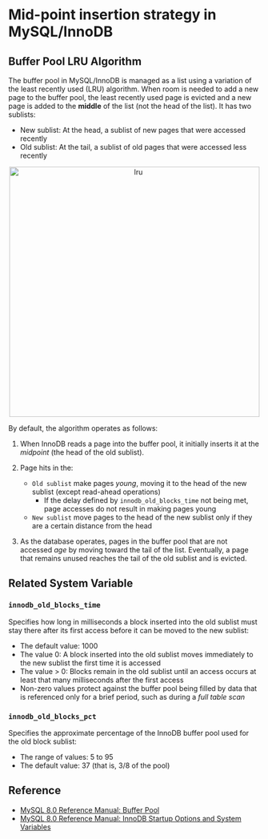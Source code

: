 # Mid-point insertion strategy in MySQL/InnoDB

## Buffer Pool LRU Algorithm

The buffer pool in MySQL/InnoDB is managed as a list using a variation of the least recently used (LRU) algorithm. When room is needed to add a new page to the buffer pool, the least recently used page is evicted and a new page is added to the **middle** of the list (not the head of the list). It has two sublists:

- New sublist: At the head, a sublist of new pages that were accessed recently
- Old sublist: At the tail, a sublist of old pages that were accessed less recently

<p align="center">
<img src="https://dev.mysql.com/doc/refman/8.0/en/images/innodb-buffer-pool-list.png" alt="lru" width="500" />
</p>

By default, the algorithm operates as follows:

1. When InnoDB reads a page into the buffer pool, it initially inserts it at the *midpoint* (the head of the old sublist).

2. Page hits in the:
    - `Old sublist` make pages *young*, moving it to the head of the new sublist (except read-ahead operations)
        - If the delay defined by `innodb_old_blocks_time` not being met, page accesses do not result in making pages young 
    - `New sublist` move pages to the head of the new sublist only if they are a certain distance from the head

3. As the database operates, pages in the buffer pool that are not accessed *age* by moving toward the tail of the list. Eventually, a page that remains unused reaches the tail of the old sublist and is evicted.

## Related System Variable

### `innodb_old_blocks_time`

Specifies how long in milliseconds a block inserted into the old sublist must stay there after its first access before it can be moved to the new sublist:

- The default value: 1000
- The value 0: A block inserted into the old sublist moves immediately to the new sublist the first time it is accessed
- The value > 0: Blocks remain in the old sublist until an access occurs at least that many milliseconds after the first access
- Non-zero values protect against the buffer pool being filled by data that is referenced only for a brief period, such as during a *full table scan*

### `innodb_old_blocks_pct`

Specifies the approximate percentage of the InnoDB buffer pool used for the old block sublist:

- The range of values: 5 to 95
- The default value: 37 (that is, 3/8 of the pool)

## Reference
- [MySQL 8.0 Reference Manual: Buffer Pool](https://dev.mysql.com/doc/refman/8.0/en/innodb-buffer-pool.html)
- [MySQL 8.0 Reference Manual: InnoDB Startup Options and System Variables](https://dev.mysql.com/doc/refman/8.0/en/innodb-parameters.html#sysvar_innodb_old_blocks_time)